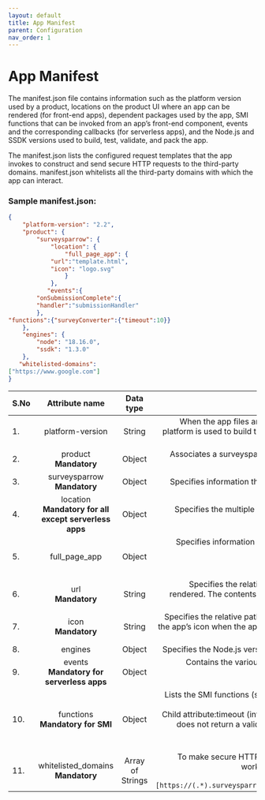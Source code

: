 ```yaml
---
layout: default
title: App Manifest
parent: Configuration
nav_order: 1
---
```


# **App Manifest**

The manifest.json file contains information such as the platform version used by a product, locations on the product UI where an app can be rendered (for front-end apps), dependent packages used by the app, SMI functions that can be invoked from an app’s front-end component, events and the corresponding callbacks (for serverless apps), and the Node.js and SSDK versions used to build, test, validate, and pack the app.

The manifest.json lists the configured request templates that the app invokes to construct and send secure HTTP requests to the third-party domains. manifest.json whitelists all the third-party domains with which the app can interact. 

### **Sample manifest.json:**

```json
{
    "platform-version": "2.2",
    "product": {
        "surveysparrow": {
            "location": {
                "full_page_app": {
            "url":"template.html",
            "icon": "logo.svg"
                }
            },
           "events":{
        "onSubmissionComplete":{
        "handler":"submissionHandler"
        },
"functions":{"surveyConverter":{"timeout":10}}
    },
    "engines": {
        "node": "18.16.0",
        "ssdk": "1.3.0"
    },
   "whitelisted-domains":
["https://www.google.com"]
}


```

|S.No | Attribute name | Data type | Description |
| ------------- |:-------------:| :-------------: |-----:|
|1.| platform-version | String |  When the app files are created, this field value is auto-generated. The value specifies which version of the platform is used to build the app. The version information is used to ensure backward compatibility when a new platform version is released.|
|2.| product <br/>**Mandatory** | Object | Associates a surveysparrow product with the information that is necessary to render the app on the specified product.(child parameter: surveysparrow) |
|3. | surveysparrow<br/>**Mandatory** | Object | Specifies information that is necessary to render the app on the surveysparrow UI.(Child parameter: location) |
|4. | location <br/>**Mandatory for all except serverless apps** | Object | Specifies the multiple locations on the survey sparrow UI, where the app is to be rendered.(Child parameter: full_page_app) |
|5.| full_page_app | Object | Specifies information necessary to render the app on the survey sparrow UI, in the account level integration page under installed Apps<br/>Attributes: url, icon. Should be one of full_page_app, main_page_app, integrate_page_app,response_import_page_app|
|6.| url<br/>**Mandatory** | String | Specifies the relative path from the app project directory to the index.html file based on which the app is rendered. The contents of the index.html file are used to render the app in an IFrame at the specified location. Default value:index.html (file in the app directory)
|7.| icon<br/>**Mandatory** | String | Specifies the relative path from the app project directory to an image file (in SVG format). The image is used as the app’s icon when the app is rendered on the UI. The resolution of the image needs to be 64x64 pixels. Default value: icon.svg (file in the app directory) | 
|8. | engines | Object | Specifies the Node.js version and SSDK version that are used to build the app. SSDK auto-populates this value.|
|9.| events<br/>**Mandatory for serverless apps** | Object | Contains the various serverless events and the corresponding call-back function names, specified in the following format:<br/>"events":{"onSubmissionComplete":{"handler":"submissionHandler"}} |
|10.|functions<br/>**Mandatory for SMI** | Object | Lists the SMI functions (server methods) defined in the exports code block of server.js, in the following format:<br/>"functions":{"surveyConverter":{"timeout":10}}<br/>Child attribute:timeout (integer): Time in seconds beyond which the app execution times out, if the SMI function does not return a valid response to the front-end component. You can specify an appropriate timeout value based on the SMI function.<br/>Valid values : 5, 10, 15, and 20 |
|11.| whitelisted_domains<br/>**Mandatory** | Array of Strings | To make secure HTTP calls to third-party domains, apps must use the Request Methods. For the method to work, in manifest.json, the third-party domains must be listed as the whitelisted-domains.<br/>It should be in the following format:`[https://(.*).surveysparrow.com(.*),http://(.*).surveysparrow.test(.*),https://(.*).signsparrow.com(.*)]`|











 



